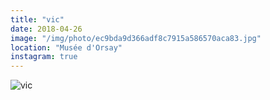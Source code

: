 ```yaml
---
title: "vic"
date: 2018-04-26
image: "/img/photo/ec9bda9d366adf8c7915a586570aca83.jpg"
location: "Musée d'Orsay"
instagram: true
---
```


![vic](/img/photo/ec9bda9d366adf8c7915a586570aca83.jpg)

